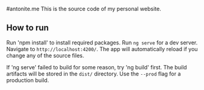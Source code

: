 #antonite.me
This is the source code of my personal website.

## How to run

Run 'npm install' to install required packages.
Run `ng serve` for a dev server. Navigate to `http://localhost:4200/`. The app will automatically reload if you change any of the source files.

If 'ng serve' failed to build for some reason, try 'ng build' first.
The build artifacts will be stored in the `dist/` directory. Use the `--prod` flag for a production build.



